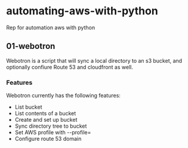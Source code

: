# automating-aws-with-python

Rep for automation aws with python

## 01-webotron

Webotron is a script that will sync a local directory to an s3 bucket, and optionally confiure Route 53 and cloudfront as well.

### Features

Webotron currently has the following features:

- List bucket
- List contents of a bucket  
- Create and set up bucket
- Sync directory tree to bucket
- Set AWS profile with --profile=<profileName>
- Configure route 53 domain
